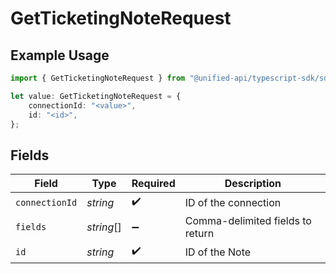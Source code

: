 # GetTicketingNoteRequest

## Example Usage

```typescript
import { GetTicketingNoteRequest } from "@unified-api/typescript-sdk/sdk/models/operations";

let value: GetTicketingNoteRequest = {
    connectionId: "<value>",
    id: "<id>",
};
```

## Fields

| Field                            | Type                             | Required                         | Description                      |
| -------------------------------- | -------------------------------- | -------------------------------- | -------------------------------- |
| `connectionId`                   | *string*                         | :heavy_check_mark:               | ID of the connection             |
| `fields`                         | *string*[]                       | :heavy_minus_sign:               | Comma-delimited fields to return |
| `id`                             | *string*                         | :heavy_check_mark:               | ID of the Note                   |
